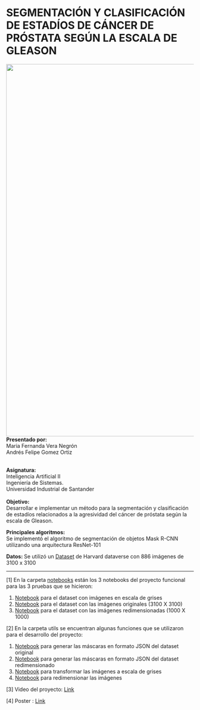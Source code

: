 # SEGMENTACIÓN Y CLASIFICACIÓN DE ESTADÍOS DE CÁNCER DE PRÓSTATA SEGÚN LA ESCALA DE GLEASON

<img src="/img/bannerGleason2.png" style="width:1000px;">
<b>Presentado por:</b><br/>
Maria Fernanda Vera Negrón<br/>
Andrés Felipe Gomez Ortiz<br/>
<br/>

<b>Asignatura:</b><br/>
Inteligencia Artificial II
<br/>
Ingeniería de Sistemas.<br/>
Universidad Industrial de Santander<br/>
<br/>
<b> Objetivo:</b><br/>
Desarrollar e implementar un método para la segmentación y clasificación de estadíos relacionados a la agresividad del cáncer de próstata según la escala de Gleason.<br/>

<b>Principales algoritmos: </b><br/>
Se implementó el algoritmo de segmentación de objetos Mask R-CNN utilizando una arquitectura ResNet-101

<b>Datos: </b>Se utilizó un <a href="https://dataverse.harvard.edu/dataset.xhtml?persistentId=doi:10.7910/DVN/OCYCMP" rel="nofollow noreferrer noopener" target="_blank">Dataset</a> 
de Harvard dataverse con 886 imágenes de 3100 x 3100

---
[1] En la carpeta <a href="https://github.com/mafevera/ProyectoIA2/tree/master/notebooks" rel="nofollow noreferrer noopener" target="_blank">notebooks</a> están los 3 notebooks del proyecto funcional para las 3 pruebas que se hicieron:<br/>
<ol>
  <li><a href="https://github.com/mafevera/ProyectoIA2/blob/master/notebooks/GleasonGray.ipynb" rel="nofollow noreferrer noopener" target="_blank">Notebook</a> para el dataset con imágenes en escala de grises</li>
  <li><a href="https://github.com/mafevera/ProyectoIA2/blob/master/notebooks/GleasonOriginal.ipynb" rel="nofollow noreferrer noopener" target="_blank">Notebook</a> para el dataset con las imágenes originales (3100 X 3100)</li>
  <li><a href="https://github.com/mafevera/ProyectoIA2/blob/master/notebooks/GleasonResized.ipynb" rel="nofollow noreferrer noopener" target="_blank">Notebook</a> para el dataset con las imágenes redimensionadas (1000 X 1000)</li>
</ol>



[2] En la carpeta utils se encuentran algunas funciones que se utilizaron para el desarrollo del proyecto: <br/>
<ol>
  <li><a href="https://github.com/mafevera/ProyectoIA2/blob/master/utils/MaskJson.ipynb" rel="nofollow noreferrer noopener" target="_blank">Notebook</a> para generar las máscaras en formato JSON del dataset original</li>
  <li><a href="https://github.com/mafevera/ProyectoIA2/blob/master/utils/MaskJsonResized.ipynb" rel="nofollow noreferrer noopener" target="_blank">Notebook</a> para generar las máscaras en formato JSON del dataset redimensionado</li>
  <li><a href="https://github.com/mafevera/ProyectoIA2/blob/master/utils/grayTejido.ipynb" rel="nofollow noreferrer noopener" target="_blank">Notebook</a> para transformar las imágenes a escala de grises</li>
  <li><a href="https://github.com/mafevera/ProyectoIA2/blob/master/utils/resizeTejido.ipynb" rel="nofollow noreferrer noopener" target="_blank">Notebook</a> para redimensionar las imágenes</li>
</ol>

[3] Video del proyecto: <a href="https://www.youtube.com/watch?v=nG9PKhqly_I" rel="nofollow noreferrer noopener" target="_blank">Link</a>

[4] Poster : <a href="https://github.com/mafevera/ProyectoIA2/tree/master/poster" rel="nofollow noreferrer noopener" target="_blank">Link</a>

